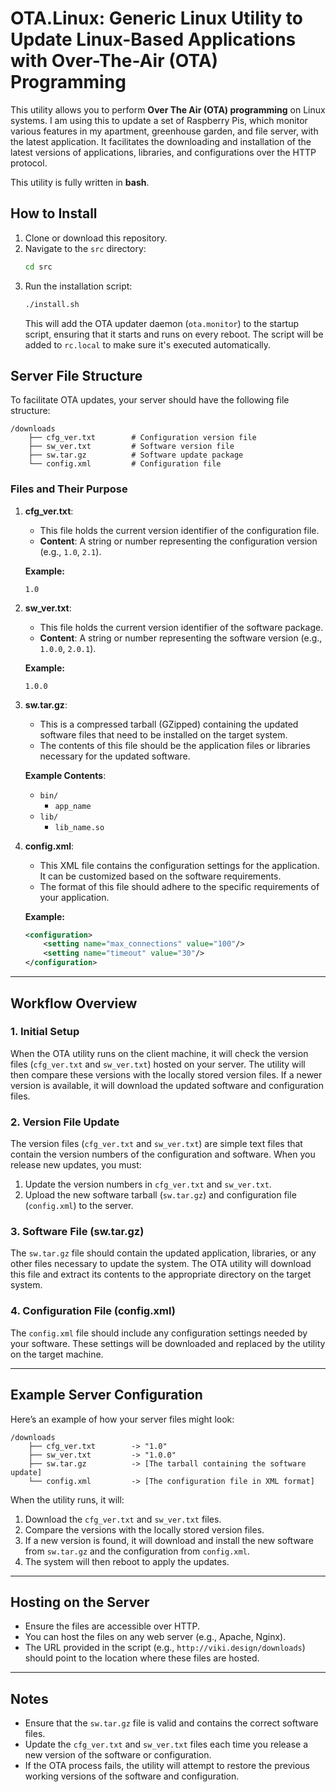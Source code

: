 # OTA.Linux: Generic Linux Utility to Update Linux-Based Applications with Over-The-Air (OTA) Programming

This utility allows you to perform **Over The Air (OTA) programming** on Linux systems. I am using this to update a set of Raspberry Pis, which monitor various features in my apartment, greenhouse garden, and file server, with the latest application. It facilitates the downloading and installation of the latest versions of applications, libraries, and configurations over the HTTP protocol.

This utility is fully written in **bash**.

## How to Install

1. Clone or download this repository.
2. Navigate to the `src` directory:
   ```bash
   cd src
   ```
3. Run the installation script:
   ```bash
   ./install.sh
   ```
   This will add the OTA updater daemon (`ota.monitor`) to the startup script, ensuring that it starts and runs on every reboot. The script will be added to `rc.local` to make sure it's executed automatically.


## Server File Structure

To facilitate OTA updates, your server should have the following file structure:

```
/downloads
    ├── cfg_ver.txt        # Configuration version file
    ├── sw_ver.txt         # Software version file
    ├── sw.tar.gz          # Software update package
    └── config.xml         # Configuration file
```

### Files and Their Purpose

1. **cfg_ver.txt**: 
   - This file holds the current version identifier of the configuration file.
   - **Content**: A string or number representing the configuration version (e.g., `1.0`, `2.1`).

   **Example:**
   ```
   1.0
   ```

2. **sw_ver.txt**: 
   - This file holds the current version identifier of the software package.
   - **Content**: A string or number representing the software version (e.g., `1.0.0`, `2.0.1`).

   **Example:**
   ```
   1.0.0
   ```

3. **sw.tar.gz**: 
   - This is a compressed tarball (GZipped) containing the updated software files that need to be installed on the target system.
   - The contents of this file should be the application files or libraries necessary for the updated software.

   **Example Contents**:
   - `bin/`
     - `app_name`
   - `lib/`
     - `lib_name.so`

4. **config.xml**:
   - This XML file contains the configuration settings for the application. It can be customized based on the software requirements.
   - The format of this file should adhere to the specific requirements of your application.
   
   **Example:**
   ```xml
   <configuration>
       <setting name="max_connections" value="100"/>
       <setting name="timeout" value="30"/>
   </configuration>
   ```

---

## Workflow Overview

### 1. **Initial Setup**

When the OTA utility runs on the client machine, it will check the version files (`cfg_ver.txt` and `sw_ver.txt`) hosted on your server. The utility will then compare these versions with the locally stored version files. If a newer version is available, it will download the updated software and configuration files.

### 2. **Version File Update**

The version files (`cfg_ver.txt` and `sw_ver.txt`) are simple text files that contain the version numbers of the configuration and software. When you release new updates, you must:

1. Update the version numbers in `cfg_ver.txt` and `sw_ver.txt`.
2. Upload the new software tarball (`sw.tar.gz`) and configuration file (`config.xml`) to the server.

### 3. **Software File (sw.tar.gz)**

The `sw.tar.gz` file should contain the updated application, libraries, or any other files necessary to update the system. The OTA utility will download this file and extract its contents to the appropriate directory on the target system.

### 4. **Configuration File (config.xml)**

The `config.xml` file should include any configuration settings needed by your software. These settings will be downloaded and replaced by the utility on the target machine.

---

## Example Server Configuration

Here’s an example of how your server files might look:

```
/downloads
    ├── cfg_ver.txt        -> "1.0"
    ├── sw_ver.txt         -> "1.0.0"
    ├── sw.tar.gz          -> [The tarball containing the software update]
    └── config.xml         -> [The configuration file in XML format]
```

When the utility runs, it will:

1. Download the `cfg_ver.txt` and `sw_ver.txt` files.
2. Compare the versions with the locally stored version files.
3. If a new version is found, it will download and install the new software from `sw.tar.gz` and the configuration from `config.xml`.
4. The system will then reboot to apply the updates.

---

## Hosting on the Server

- Ensure the files are accessible over HTTP.
- You can host the files on any web server (e.g., Apache, Nginx).
- The URL provided in the script (e.g., `http://viki.design/downloads`) should point to the location where these files are hosted.

---

## Notes

- Ensure that the `sw.tar.gz` file is valid and contains the correct software files.
- Update the `cfg_ver.txt` and `sw_ver.txt` files each time you release a new version of the software or configuration.
- If the OTA process fails, the utility will attempt to restore the previous working versions of the software and configuration.

